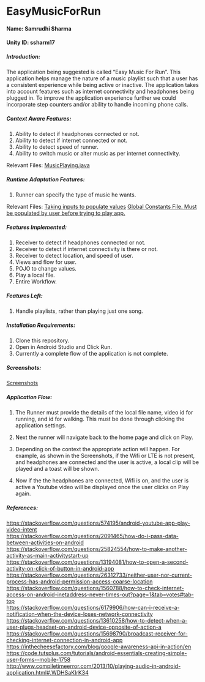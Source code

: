 # EasyMusicForRun

#### Name: Samrudhi Sharma <br/>
#### Unity ID: ssharm17 <br/>

##### Introduction: <br/>
The application being suggested is called “Easy Music For Run”. This application helps manage the nature of a music playlist such that a user has a consistent experience while being active or inactive. The application takes into account features such as internet connectivity and headphones being plugged in. To improve the application experience further we could incorporate step counters and/or ability to handle incoming phone calls. <br/>

##### Context Aware Features: <br/>

1. Ability to detect if headphones connected or not.
2. Ability to detect if internet connected or not.
3. Ability to detect speed of runner.
4. Ability to switch music or alter music as per internet connectivity.

Relevant Files:
[MusicPlaying.java](https://github.com/samrudhisharma/EasyMusicForRun/blob/master/app/src/main/java/easymusicforrun/easymusicforrun/MusicPlaying.java)

##### Runtime Adaptation Features: <br/>

1. Runner can specify the type of music he wants.

Relevant Files:
[Taking inputs to populate values](https://github.com/samrudhisharma/EasyMusicForRun/blob/master/app/src/main/java/easymusicforrun/easymusicforrun/MusicPlaylist.java)
[Global Constants File. Must be populated by user before trying to play app.](https://github.com/samrudhisharma/EasyMusicForRun/blob/master/app/src/main/java/easymusicforrun/easymusicforrun/Constants.java)

##### Features Implemented: <br/>

1. Receiver to detect if headphones connected or not.
2. Receiver to detect if internet connectivity is there or not.
3. Receiver to detect location, and speed of user. 
4. Views and flow for user.
5. POJO to change values.
6. Play a local file.
7. Entire Workflow.

##### Features Left: <br/>

1. Handle playlists, rather than playing just one song. 

##### Installation Requirements: <br/>

1. Clone this repository.
2. Open in Android Studio and Click Run.
3. Currently a complete flow of the application is not complete. 

##### Screenshots: <br/>

[Screenshots](Screenshots.md)

##### Application Flow: <br/>

1. The Runner must provide the details of the local file name, video id for running, and id for walking. This must be done through clicking the application settings. 

2. Next the runner will navigate back to the home page and click on Play. 
3. Depending on the context the appropriate action will happen. For example, as shown in the Screenshots, if the Wifi or LTE is not present, and headphones are connected and the user is active, a local clip will be played and a toast will be shown. 
4. Now if the the headphones are connected, Wifi is on, and the user is active a Youtube video will be displayed once the user clicks on Play again.


##### References: <br/>
https://stackoverflow.com/questions/574195/android-youtube-app-play-video-intent <br/>
https://stackoverflow.com/questions/2091465/how-do-i-pass-data-between-activities-on-android <br/>
https://stackoverflow.com/questions/25824554/how-to-make-another-activity-as-main-activitystart-up <br/>
https://stackoverflow.com/questions/13194081/how-to-open-a-second-activity-on-click-of-button-in-android-app <br/>
https://stackoverflow.com/questions/26312733/neither-user-nor-current-process-has-android-permission-access-coarse-location <br/>
https://stackoverflow.com/questions/1560788/how-to-check-internet-access-on-android-inetaddress-never-times-out?page=1&tab=votes#tab-top <br/>
https://stackoverflow.com/questions/6179906/how-can-i-receive-a-notification-when-the-device-loses-network-connectivity <br/>
https://stackoverflow.com/questions/13610258/how-to-detect-when-a-user-plugs-headset-on-android-device-opposite-of-action-a <br/>
https://stackoverflow.com/questions/15698790/broadcast-receiver-for-checking-internet-connection-in-android-app <br/>
https://inthecheesefactory.com/blog/google-awareness-api-in-action/en<br/>
https://code.tutsplus.com/tutorials/android-essentials-creating-simple-user-forms--mobile-1758 <br/>
http://www.compiletimeerror.com/2013/10/playing-audio-in-android-application.html#.WDHSaKIrK34 <br/>
